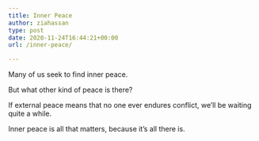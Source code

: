 ```yaml
---
title: Inner Peace
author: ziahassan
type: post
date: 2020-11-24T16:44:21+00:00
url: /inner-peace/

---
```

Many of us seek to find inner peace. 

But what other kind of peace is there?

If external peace means that no one ever endures conflict, we’ll be waiting quite a while.

Inner peace is all that matters, because it’s all there is.